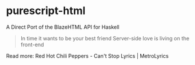 purescript-html
===============

 A Direct Port of the BlazeHTML API for Haskell

> In time it wants to be your best friend
> Server-side love is living on the front-end

Read more: Red Hot Chili Peppers - Can't Stop Lyrics | MetroLyrics
